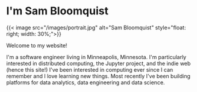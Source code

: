 # I'm Sam Bloomquist

{{< image src="/images/portrait.jpg" alt="Sam Bloomquist" style="float: right; width: 30%;">}}

Welcome to my website! 

I'm a software engineer living in Minneapolis, Minnesota. I'm particularly interested in distributed computing, the Jupyter project, and the indie web (hence this site!) I've been interested in computing ever since I can remember and I love learning new things. Most recently I've been building platforms for data analytics, data engineering and data science.
